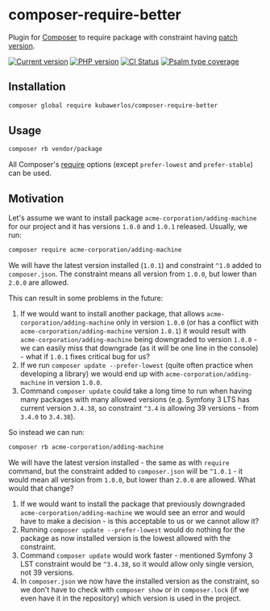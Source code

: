 # composer-require-better

Plugin for [Composer](https://getcomposer.org) to require package with constraint having [patch version](https://semver.org).

[![Current version](https://img.shields.io/packagist/v/kubawerlos/composer-require-better.svg?label=Current%20version)](https://packagist.org/packages/kubawerlos/composer-require-better)
[![PHP version](https://img.shields.io/packagist/php-v/kubawerlos/composer-require-better.svg)](https://php.net)
[![CI Status](https://github.com/kubawerlos/composer-require-better/workflows/CI/badge.svg?branch=master&event=push)](https://github.com/kubawerlos/composer-require-better/actions)
[![Psalm type coverage](https://shepherd.dev/github/kubawerlos/composer-require-better/coverage.svg)](https://shepherd.dev/github/kubawerlos/composer-require-better)


## Installation
```bash
composer global require kubawerlos/composer-require-better
```


## Usage
```bash
composer rb vendor/package
```
All Composer's [require](https://getcomposer.org/doc/03-cli.md#require) options (except `prefer-lowest` and `prefer-stable`) can be used.


## Motivation
Let's assume we want to install package `acme-corporation/adding-machine` for our project and it has versions `1.0.0` and `1.0.1` released. Usually, we run:
```bash
composer require acme-corporation/adding-machine
```
We will have the latest version installed (`1.0.1`) and constraint `^1.0` added to `composer.json`. The constraint means all version from `1.0.0`, but lower than `2.0.0` are allowed.

This can result in some problems in the future:
 1. If we would want to install another package, that allows `acme-corporation/adding-machine` only in version `1.0.0` (or has a conflict with `acme-corporation/adding-machine` version `1.0.1`) it would result with `acme-corporation/adding-machine` being downgraded to version `1.0.0` - we can easily miss that downgrade (as it will be one line in the console) - what if `1.0.1` fixes critical bug for us?
 2. If we run `composer update --prefer-lowest` (quite often practice when developing a library) we would end up with `acme-corporation/adding-machine` in version `1.0.0`.
 3. Command `composer update` could take a long time to run when having many packages with many allowed versions (e.g. Symfony 3 LTS has current version `3.4.38`, so constraint `^3.4` is allowing 39 versions - from `3.4.0` to `3.4.38`).

So instead we can run:
```bash
composer rb acme-corporation/adding-machine
```
We will have the latest version installed - the same as with `require` command, but the constraint added to `composer.json` will be `^1.0.1` - it would mean all version from `1.0.0`, but lower than `2.0.0` are allowed.
What would that change?
 1. If we would want to install the package that previously downgraded `acme-corporation/adding-machine` we would see an error and would have to make a decision - is this acceptable to us or we cannot allow it?
 2. Running `composer update --prefer-lowest` would do nothing for the package as now installed version is the lowest allowed with the constraint.
 3. Command `composer update` would work faster - mentioned Symfony 3 LST constraint would be `^3.4.38`, so it would allow only single version, not 39 versions.
 4. In `composer.json` we now have the installed version as the constraint, so we don't have to check with `composer show` or in `composer.lock` (if we even have it in the repository) which version is used in the project.
